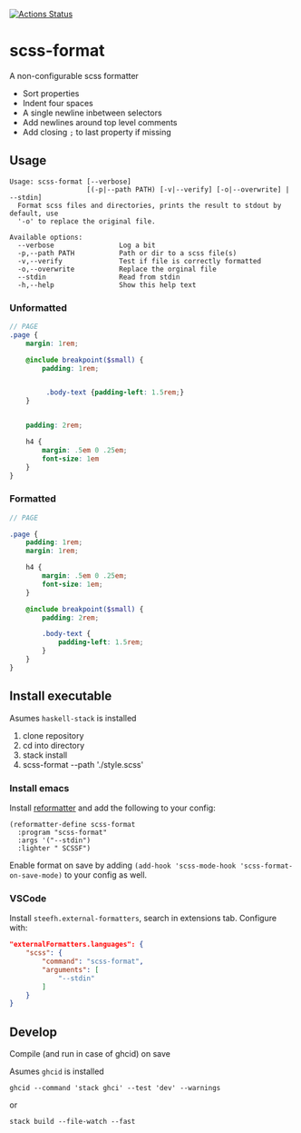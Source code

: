 [![Actions Status](https://github.com/rl-king/scss-format/workflows/test/badge.svg)](https://github.com/rl-king/scss-format/actions)

# scss-format

A non-configurable scss formatter

* Sort properties
* Indent four spaces
* A single newline inbetween selectors
* Add newlines around top level comments
* Add closing `;` to last property if missing

## Usage
```shell
Usage: scss-format [--verbose]
                   [(-p|--path PATH) [-v|--verify] [-o|--overwrite] | --stdin]
  Format scss files and directories, prints the result to stdout by default, use
  '-o' to replace the original file.

Available options:
  --verbose                Log a bit
  -p,--path PATH           Path or dir to a scss file(s)
  -v,--verify              Test if file is correctly formatted
  -o,--overwrite           Replace the orginal file
  --stdin                  Read from stdin
  -h,--help                Show this help text
```

### Unformatted

```scss
// PAGE
.page {
    margin: 1rem;

    @include breakpoint($small) {
        padding: 1rem;


         .body-text {padding-left: 1.5rem;}
    }


    padding: 2rem;

    h4 {
        margin: .5em 0 .25em;
        font-size: 1em
    }
}
```

### Formatted

```scss
// PAGE

.page {
    padding: 1rem;
    margin: 1rem;

    h4 {
        margin: .5em 0 .25em;
        font-size: 1em;
    }

    @include breakpoint($small) {
        padding: 2rem;

        .body-text {
            padding-left: 1.5rem;
        }
    }
}
```

## Install executable

Asumes `haskell-stack` is installed

1. clone repository
2. cd into directory
3. stack install
4. scss-format --path './style.scss'


### Install emacs

Install [reformatter](https://github.com/purcell/reformatter.el) and add the following to your config:
``` elisp
(reformatter-define scss-format
  :program "scss-format"
  :args '("--stdin")
  :lighter " SCSSF")
```

Enable format on save by adding `(add-hook 'scss-mode-hook 'scss-format-on-save-mode)` to your config as well.

### VSCode

Install `steefh.external-formatters`, search in extensions tab. Configure with:

``` json
"externalFormatters.languages": {
    "scss": {
        "command": "scss-format",
        "arguments": [
            "--stdin"
        ]
    }
}
```

## Develop

Compile (and run in case of ghcid) on save

Asumes `ghcid` is installed

`ghcid --command 'stack ghci' --test 'dev' --warnings`

or

`stack build --file-watch --fast`
